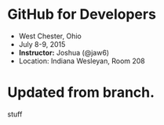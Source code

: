 # GitHub for Developers

* West Chester, Ohio
* July 8-9, 2015
* **Instructor:** Joshua (@jaw6)
* Location: Indiana Wesleyan, Room 208

# Updated from branch.
stuff

